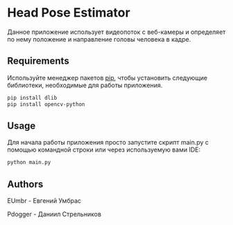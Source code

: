 # Head Pose Estimator

Данное приложение использует видеопоток с веб-камеры и определяет по нему положение и направление головы человека в кадре.

## Requirements

Используйте менеджер пакетов [pip](https://pip.pypa.io/en/stable/), чтобы установить следующие библиотеки, необходимые для работы приложения.

```bash
pip install dlib
pip install opencv-python
```

## Usage

Для начала работы приложения просто запустите скрипт main.py с помощью командной строки или через используемую вами IDE:

```bash
python main.py
```

## Authors
EUmbr - Евгений Умбрас

Pdogger - Даниил Стрельников
